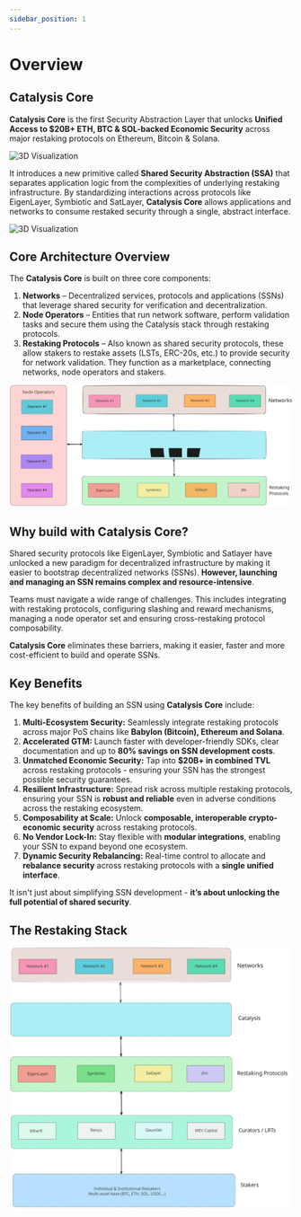 ```yaml
---
sidebar_position: 1
---
```


# Overview

## Catalysis Core

<div style={{textAlign: 'center'}}>

</div>

**Catalysis Core** is the first Security Abstraction Layer that unlocks **Unified Access to $20B+ ETH, BTC & SOL-backed Economic Security** across major restaking protocols on Ethereum, Bitcoin & Solana.

![3D Visualization](/img/3D.svg)

It introduces a new primitive called **Shared Security Abstraction (SSA)** that separates application logic from the complexities of underlying restaking infrastructure. By standardizing interactions across protocols like EigenLayer, Symbiotic and SatLayer, **Catalysis Core** allows applications and networks to consume restaked security through a single, abstract interface.

![3D Visualization](/img/Catalysis-Network.svg)

## Core Architecture Overview

The **Catalysis Core** is built on three core components:

1. **Networks** – Decentralized services, protocols and applications (SSNs) that leverage shared security for verification and decentralization.
2. **Node Operators** – Entities that run network software, perform validation tasks and secure them using the Catalysis stack through restaking protocols.
3. **Restaking Protocols** – Also known as shared security protocols, these allow stakers to restake assets (LSTs, ERC-20s, etc.) to provide security for network validation. They function as a marketplace, connecting networks, node operators and stakers.

<div style={{textAlign: 'center'}}>

![Simplified Stack](./images/arch-1.svg)

</div>

## Why build with Catalysis Core?

Shared security protocols like EigenLayer, Symbiotic and Satlayer have unlocked a new paradigm for decentralized infrastructure by making it easier to bootstrap decentralized networks (SSNs). **However, launching and managing an SSN remains complex and resource-intensive**.

Teams must navigate a wide range of challenges. This includes integrating with restaking protocols, configuring slashing and reward mechanisms, managing a node operator set and ensuring cross-restaking protocol composability.

**Catalysis Core** eliminates these barriers, making it easier, faster and more cost-efficient to build and operate SSNs.

## Key Benefits

The key benefits of building an SSN using **Catalysis Core** include:

1. **Multi-Ecosystem Security:** Seamlessly integrate restaking protocols across major PoS chains like **Babylon (Bitcoin), Ethereum and Solana**.
2. **Accelerated GTM:** Launch faster with developer-friendly SDKs, clear documentation and up to **80% savings on SSN development costs**.
3. **Unmatched Economic Security:** Tap into **$20B+ in combined TVL** across restaking protocols - ensuring your SSN has the strongest possible security guarantees.
4. **Resilient Infrastructure:** Spread risk across multiple restaking protocols, ensuring your SSN is **robust and reliable** even in adverse conditions across the restaking ecosystem.
5. **Composability at Scale:** Unlock **composable, interoperable crypto-economic security** across restaking protocols.
6. **No Vendor Lock-In:** Stay flexible with **modular integrations**, enabling your SSN to expand beyond one ecosystem.
7. **Dynamic Security Rebalancing:** Real-time control to allocate and **rebalance security** across restaking protocols with a **single unified interface**.

It isn't just about simplifying SSN development - **it’s about unlocking the full potential of shared security**.

## The Restaking Stack

![Expanded Stack](./images/full-arch.svg)
